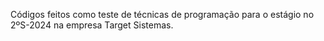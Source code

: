 Códigos feitos como teste de técnicas de programação para o estágio no 2ºS-2024 na empresa Target Sistemas.
